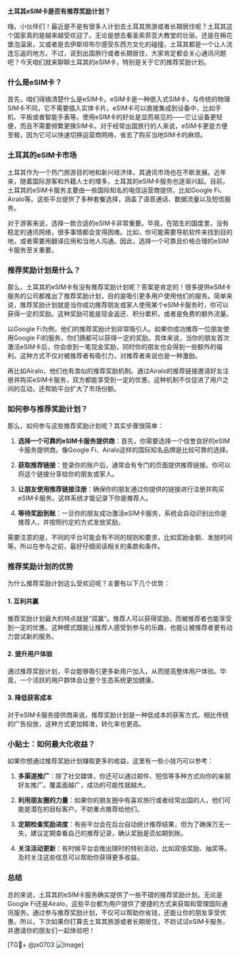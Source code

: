 **土耳其eSIM卡是否有推荐奖励计划？**

嗨，小伙伴们！最近是不是有很多人计划去土耳其旅游或者长期居住呢？土耳其这个国家真的是越来越受欢迎了。无论是想去看圣索菲亚大教堂的壮丽，还是在棉花堡泡温泉，又或者是去伊斯坦布尔感受东西方文化的碰撞，土耳其都是一个让人流连忘返的地方。不过，说到出国旅行或者长期居住，大家肯定都会关心通讯问题吧？今天咱们就来聊聊土耳其的eSIM卡，特别是关于它的推荐奖励计划。

### 什么是eSIM卡？

首先，咱们得搞清楚什么是eSIM卡。eSIM卡是一种嵌入式SIM卡，与传统的物理SIM卡不同，它不需要插入实体卡片。eSIM卡可以直接集成到设备中，比如手机、平板或者智能手表等。使用eSIM卡的好处是显而易见的——它让设备更轻便，而且不需要频繁更换SIM卡。对于经常出国旅行的人来说，eSIM卡更是方便至极，因为它可以快速切换运营商网络，省去了购买当地SIM卡的麻烦。

### 土耳其的eSIM卡市场

土耳其作为一个热门旅游目的地和新兴经济体，其通讯市场也在不断发展。近年来，随着国际游客和外籍人士的增多，土耳其的eSIM卡服务也逐渐兴起。目前，土耳其的eSIM卡服务主要由一些国际知名的电信运营商提供，比如Google Fi、Airalo等。这些平台提供了多种套餐选择，涵盖了语音通话、数据流量以及短信服务。

对于游客来说，选择一款合适的eSIM卡非常重要。毕竟，在陌生的国度里，没有稳定的通讯网络，很多事情都会变得困难。比如，你可能需要导航软件来找到目的地，或者需要用翻译应用和当地人沟通。因此，选择一个可靠且价格合理的eSIM卡服务至关重要。

### 推荐奖励计划是什么？

那么，土耳其的eSIM卡有没有推荐奖励计划呢？答案是肯定的！很多提供eSIM卡服务的公司都推出了推荐奖励计划，目的是吸引更多用户使用他们的服务。简单来说，推荐奖励计划就是当你成功推荐朋友或家人使用某个eSIM卡服务时，你可以获得一定的奖励。这种奖励可能是现金返还、积分累积，或者是免费的额外流量。

以Google Fi为例，他们的推荐奖励计划非常吸引人。如果你成功推荐一位朋友使用Google Fi的服务，你们俩都可以获得一定的奖励。具体来说，当你的朋友首次激活eSIM卡后，你会收到一笔现金奖励，同时你的朋友也会得到一些额外的福利。这种方式不仅对被推荐者有吸引力，对推荐者来说也是一种激励。

再比如Airalo，他们也有类似的推荐奖励机制。通过Airalo的推荐链接邀请好友注册并购买eSIM卡服务，双方都能享受到一定的优惠。这种机制不仅促进了用户之间的互动，还帮助平台扩大了市场份额。

### 如何参与推荐奖励计划？

那么，如何参与这些推荐奖励计划呢？其实步骤很简单：

1. **选择一个可靠的eSIM卡服务提供商**：首先，你需要选择一个信誉良好的eSIM卡服务提供商。像Google Fi、Airalo这样的国际知名品牌是比较可靠的选择。

2. **获取推荐链接**：登录你的账户后，通常会有专门的页面提供推荐链接。你可以将这个链接分享给你的朋友或家人。

3. **让朋友使用推荐链接注册**：确保你的朋友通过你提供的链接进行注册并购买eSIM卡服务。这样系统才能记录下你是推荐人。

4. **等待奖励到账**：一旦你的朋友成功激活eSIM卡服务，系统会自动识别出你是推荐人，并按照约定的方式发放奖励。

需要注意的是，不同的平台可能会有不同的规则和要求，比如奖励金额、发放时间等。所以在参与之前，最好仔细阅读相关的条款和条件。

### 推荐奖励计划的优势

为什么推荐奖励计划这么受欢迎呢？主要有以下几个优势：

#### 1. **互利共赢**
推荐奖励计划最大的特点就是“双赢”。推荐人可以获得奖励，而被推荐者也能享受到一定的优惠。这种模式既能让推荐人感受到参与的乐趣，也能让被推荐者更有动力尝试新的服务。

#### 2. **提升用户体验**
通过推荐奖励计划，平台能够吸引更多新用户加入，从而提高整体用户体验。毕竟，一个活跃的用户群体会让整个生态系统更加健康。

#### 3. **降低获客成本**
对于eSIM卡服务提供商来说，推荐奖励计划是一种低成本的获客方式。相比传统的广告投放，这种方式更加精准，转化率也更高。

### 小贴士：如何最大化收益？

如果你想通过推荐奖励计划赚取更多的收益，这里有一些小技巧可以参考：

1. **多渠道推广**：除了社交媒体，你还可以通过邮件、短信等多种方式向你的亲朋好友推广。覆盖面越广，成功的可能性就越大。

2. **利用朋友圈的力量**：如果你的朋友圈中有喜欢旅行或者经常出国的人，他们可能是潜在的目标客户。不妨重点推荐给他们。

3. **定期检查奖励进度**：有些平台会在后台自动统计推荐结果，但为了确保万无一失，建议定期查看自己的推荐记录，确认奖励是否如期到账。

4. **关注活动更新**：有时候平台会推出限时的特别活动，比如双倍奖励、抽奖等。及时关注这些信息可以帮助你获得更多收益。

### 总结

总的来说，土耳其的eSIM卡服务确实提供了一些不错的推荐奖励计划。无论是Google Fi还是Airalo，这些平台都为用户提供了便捷的方式来获取和管理国际通讯服务。通过参与推荐奖励计划，不仅可以帮助你省钱，还能让你的朋友享受优惠。所以，下次如果你打算去土耳其旅游或者长期居住，不妨试试eSIM卡服务，并邀请你的朋友们一起体验吧！

[TG💪+ @jx0703 ![Image](https://github.com/user-attachments/assets/dbca1d08-cadb-493c-b0ec-ad6f7a83f270)]